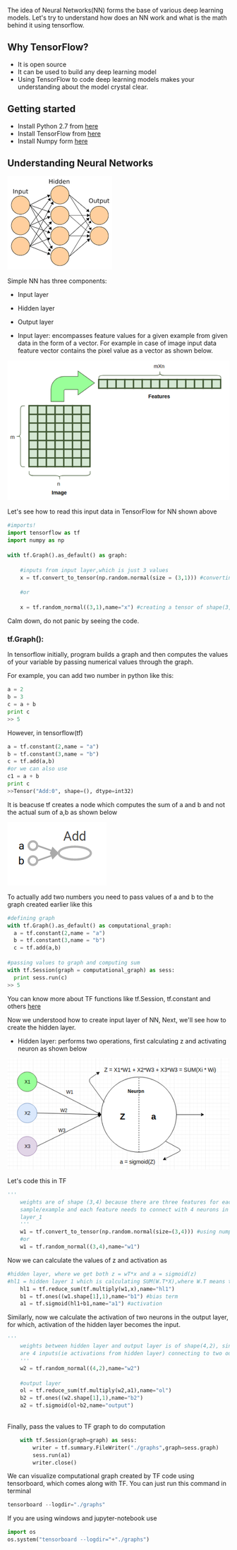The idea of Neural Networks(NN) forms the base of various deep learning models. Let's try to understand how does an NN work and what is the math behind it using tensorflow.

## Why TensorFlow?
- It is open source
- It can be used to build any deep learning model 
- Using TensorFlow to code deep learning models makes your understanding about the model crystal clear.

## Getting started
- Install Python 2.7 from [here](https://tutorial.djangogirls.org/en/python_installation/)
- Install TensorFlow from [here](https://www.tensorflow.org/install/)
- Install Numpy form [here](https://docs.scipy.org/doc/numpy-1.10.1/user/install.html)

## Understanding Neural Networks

![GitHub Logo](/imgs/nn.png)

Simple NN has three components:
- Input layer
- Hidden layer
- Output layer

- Input layer: encompasses feature values for a given example from given data in the form of a vector. 
For example in case of image input data feature vector contains the pixel value as a vector as shown below.

![GitHub Logo](/imgs/nn2.png)

Let's see how to read this input data in TensorFlow for NN shown above 

```python
#imports!
import tensorflow as tf
import numpy as np

with tf.Graph().as_default() as graph:
    
    #inputs from input layer,which is just 3 values
    x = tf.convert_to_tensor(np.random.normal(size = (3,1))) #converting numpy array into a tensor
    
    #or
    
    x = tf.random_normal((3,1),name="x") #creating a tensor of shape(3,1)
```

Calm down, do not panic by seeing the code.

### tf.Graph(): 
In tensorflow initially, program builds a graph and then computes the values of your variable by passing numerical values through the graph.

For example, you can add two number in python like this:

```python
a = 2
b = 3
c = a + b
print c
>> 5
```
However, in tensorflow(tf)

```python
a = tf.constant(2,name = "a")
b = tf.constant(3,name = "b")
c = tf.add(a,b)
#or we can also use
c1 = a + b
print c
>>Tensor("Add:0", shape=(), dtype=int32)
```
It is beacuse tf creates a node which computes the sum of a and b and not the actual sum of a,b as shown below

![GitHub Logo](/imgs/nn3.png)

To actually add two numbers you need to pass values of a and b to the graph created earlier like this

```python
#defining graph
with tf.Graph().as_default() as computational_graph:
  a = tf.constant(2,name = "a")
  b = tf.constant(3,name = "b")
  c = tf.add(a,b)

#passing values to graph and computing sum
with tf.Session(graph = computational_graph) as sess:
  print sess.run(c)
>> 5
```

You can know more about TF functions like tf.Session, tf.constant and others [here](https://www.tensorflow.org/api_docs/)

Now we understood how to create input layer of NN, Next, we'll see how to create the hidden layer.

- Hidden layer: performs two operations, first calculating z and activating neuron as shown below

![GitHub Logo](/imgs/nn4.png)

Let's code this in TF


```python  
'''
    weights are of shape (3,4) because there are three features for each 
    sample/example and each feature needs to connect with 4 neurons in hidden
    layer_1
    '''
    w1 = tf.convert_to_tensor(np.random.normal(size=(3,4))) #using numpy array
    #or
    w1 = tf.random_normal((3,4),name="w1")
```

Now we can calculate the values of z and activation as

```python
#hidden layer, where we get both z = wT*x and a = sigmoid(z)
#hl1 = hidden layer 1 which is calculating SUM(W.T*X),where W.T means transpose of W
    hl1 = tf.reduce_sum(tf.multiply(w1,x),name="hl1") 
    b1 = tf.ones((w1.shape[1],1),name="b1") #bias term
    a1 = tf.sigmoid(hl1+b1,name="a1") #activation
```

Similarly, now we calculate the activation of two neurons in the output layer, for which, activation of the hidden layer becomes the input.

```python
'''
    weights between hidden layer and output layer is of shape(4,2), since there
    are 4 inputs(ie activations from hidden layer) connecting to two outputs
    '''
    w2 = tf.random_normal((4,2),name="w2")
    
    #output layer
    ol = tf.reduce_sum(tf.multiply(w2,a1),name="ol")
    b2 = tf.ones((w2.shape[1],1),name="b2")
    a2 = tf.sigmoid(ol+b2,name="output")
    
```

Finally, pass the values to TF graph to do computation

```python
    with tf.Session(graph=graph) as sess:
        writer = tf.summary.FileWriter("./graphs",graph=sess.graph)
        sess.run(a1)
        writer.close()
```

We can visualize computational graph created by TF code using tensorboard, which comes along with TF. You can just run this command in terminal

```python
tensorboard --logdir="./graphs"
```
If you are using windows and jupyter-notebook use

```python
import os
os.system("tensorboard --logdir="+"./graphs")
```
